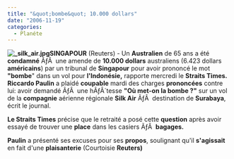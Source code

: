 ```yaml
---
title: "&quot;bombe&quot; 10.000 dollars"
date: "2006-11-19"
categories: 
  - Planéte
---
```


**![_silk_air.jpg](/uploads/2006/11/silk_air.kucukresim.jpg)SINGAPOUR** (Reuters) - Un **Australien** de 65 ans a été **condamné** ÃƒÂ  une amende de **10.000 dollars** australiens (6.423 dollars **américains**) par un tribunal de **Singapour** pour avoir prononcé le mot **"bombe**" dans un vol pour **l'Indonésie,** rapporte mercredi le **Straits Times.** **Riccardo Paulin** a plaidé **coupable** mardi des charges **prononcées** contre lui: avoir demandé ÃƒÂ  une hÃƒÂ´tesse **"Où met-on la bombe ?"** sur un vol de la **compagnie** aérienne régionale **Silk Air** ÃƒÂ  destination de **Surabaya**, écrit le journal.

**Le Straits Times** précise que le retraité a posé cette **question** après avoir essayé de trouver une **place** dans les casiers ÃƒÂ  **bagages.**

**Paulin** a présenté ses excuses pour ses **propos**, soulignant qu'il **s'agissait** en fait d'une **plaisanterie** (Courtoisie **Reuters)**
